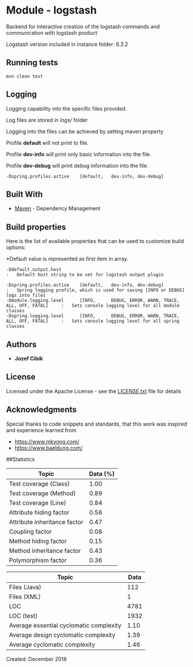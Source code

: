 # Module - logstash

Backend for interactive creation of the logstash commands and communication with logstash product

Logstash version included in instance folder: 6.3.2

## Running tests
```
mvn clean test
```

## Logging
Logging capability into the specific files provided.

Log files are stored in *logs/* folder

Logging into the files can be achieved by setting maven property

Profile **default** will not print to file.

Profile **dev-info** will print only basic information into the file.

Profile **dev-debug** will print debug information into the file.

```
-Dspring.profiles.active    [default,   dev-info, dev-debug]
```


## Built With

* [Maven](https://maven.apache.org/) - Dependency Management

## Build properties

Here is the list of available properties that can be used to customize build options:

*Default value is represented as first item in array.

```
-Ddefault.output.host                                                                   :   Default host string to be set for logstash output plugin

-Dspring.profiles.active    [default,   dev-info, dev-debug]                            :   Spring logging profile, which is used for saving [INFO or DEBUG] logs into files
-Dmodule.logging.level      [INFO,      DEBUG, ERROR, WARN, TRACE, ALL, OFF, FATAL]     :   Sets console logging level for all module classes
-Dspring.logging.level      [INFO,      DEBUG, ERROR, WARN, TRACE, ALL, OFF, FATAL]     :   Sets console logging level for all spring classes
```
## Authors

* **Jozef Cibík** 

## License

Licensed under the Apache License - see the [LICENSE.txt](LICENSE.txt) file for details

## Acknowledgments

Special thanks to code snippets and standards, that this work was inspired and experience learned from
 
* https://www.mkyong.com/
* https://www.baeldung.com/


##Statistics 

Topic | Data (%) |
--- | --- 
Test coverage (Class) | 1.00
Test coverage (Method) | 0.89
Test coverage (Line) | 0.84
Attribute hiding factor | 0.58
Attribute inheritance factor | 0.47
Coupling factor | 0.08
Method hiding factor | 0.15
Method inheritance factor | 0.43
Polymorphism factor | 0.36

Topic | Data |
--- | --- 
Files (Java) | 112
Files (XML)  | 1
LOC | 4781
LOC (test) | 1932
Average essential cyclomatic complexity | 1.10
Average design cyclomatic complexity | 1.39
Average cyclomatic complexity | 1.46

Created: December 2018